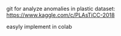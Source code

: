 git for analyze anomalies in plastic dataset: https://www.kaggle.com/c/PLAsTiCC-2018

easyly implement in colab
